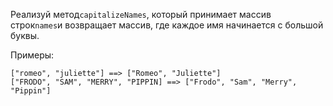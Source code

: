 Реализуй метод`capitalizeNames`, который принимает массив строк`names`и возвращает массив, где
каждое имя начинается с большой буквы.

Примеры:

```
["romeo", "juliette"] ==> ["Romeo", "Juliette"]
["FRODO", "SAM", "MERRY", "PIPPIN] ==> ["Frodo", "Sam", "Merry", "Pippin"]
```